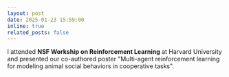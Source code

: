 ```yaml
---
layout: post
date: 2025-01-23 15:59:00
inline: true
related_posts: false
---
```

I attended **NSF Workship on Reinforcement Learning** at Harvard University and presented our co-authored poster "Multi-agent reinforcement learning for modeling animal social behaviors in cooperative tasks".
